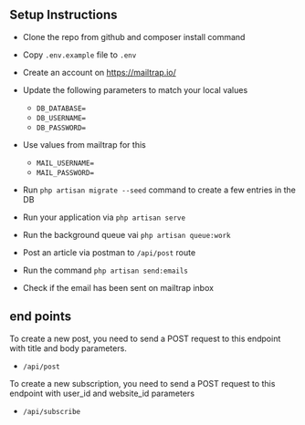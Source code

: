 

## Setup Instructions
* Clone the repo from github and composer install command
* Copy ```.env.example```  file to ```.env```
* Create an account on https://mailtrap.io/
* Update the following parameters to match your local values
  * ```DB_DATABASE=```
  * ```DB_USERNAME=```
  * ```DB_PASSWORD=```
* Use values from mailtrap for this
  * ```MAIL_USERNAME=```
  * ```MAIL_PASSWORD=```

* Run ```php artisan migrate --seed``` command to create a few entries in the DB
* Run your application via ```php artisan serve```
* Run the background queue vai ```php artisan queue:work```
* Post an article via postman to ```/api/post``` route
* Run the command ```php artisan send:emails```
* Check if the email has been sent on mailtrap inbox

## end points
To create a new post, you need to send a POST request to this endpoint with title and body parameters. 
* ```/api/post```

To create a new subscription, you need to send a POST request to this endpoint with user_id and website_id parameters
* ```/api/subscribe```



